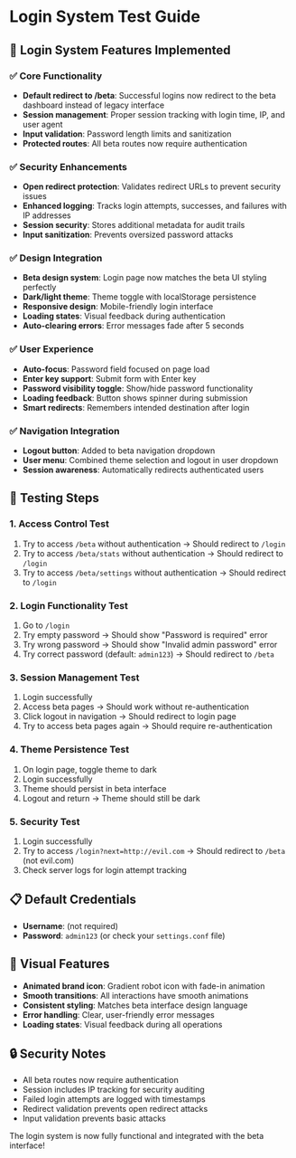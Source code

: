 # Login System Test Guide

## 🔐 Login System Features Implemented

### ✅ **Core Functionality**
- **Default redirect to /beta**: Successful logins now redirect to the beta dashboard instead of legacy interface
- **Session management**: Proper session tracking with login time, IP, and user agent
- **Input validation**: Password length limits and sanitization
- **Protected routes**: All beta routes now require authentication

### ✅ **Security Enhancements**
- **Open redirect protection**: Validates redirect URLs to prevent security issues
- **Enhanced logging**: Tracks login attempts, successes, and failures with IP addresses
- **Session security**: Stores additional metadata for audit trails
- **Input sanitization**: Prevents oversized password attacks

### ✅ **Design Integration**
- **Beta design system**: Login page now matches the beta UI styling perfectly
- **Dark/light theme**: Theme toggle with localStorage persistence
- **Responsive design**: Mobile-friendly login interface
- **Loading states**: Visual feedback during authentication
- **Auto-clearing errors**: Error messages fade after 5 seconds

### ✅ **User Experience**
- **Auto-focus**: Password field focused on page load
- **Enter key support**: Submit form with Enter key
- **Password visibility toggle**: Show/hide password functionality
- **Loading feedback**: Button shows spinner during submission
- **Smart redirects**: Remembers intended destination after login

### ✅ **Navigation Integration**
- **Logout button**: Added to beta navigation dropdown
- **User menu**: Combined theme selection and logout in user dropdown
- **Session awareness**: Automatically redirects authenticated users

## 🧪 **Testing Steps**

### 1. **Access Control Test**
1. Try to access `/beta` without authentication → Should redirect to `/login`
2. Try to access `/beta/stats` without authentication → Should redirect to `/login`
3. Try to access `/beta/settings` without authentication → Should redirect to `/login`

### 2. **Login Functionality Test**
1. Go to `/login`
2. Try empty password → Should show "Password is required" error
3. Try wrong password → Should show "Invalid admin password" error
4. Try correct password (default: `admin123`) → Should redirect to `/beta`

### 3. **Session Management Test**
1. Login successfully
2. Access beta pages → Should work without re-authentication
3. Click logout in navigation → Should redirect to login page
4. Try to access beta pages again → Should require re-authentication

### 4. **Theme Persistence Test**
1. On login page, toggle theme to dark
2. Login successfully
3. Theme should persist in beta interface
4. Logout and return → Theme should still be dark

### 5. **Security Test**
1. Login successfully
2. Try to access `/login?next=http://evil.com` → Should redirect to `/beta` (not evil.com)
3. Check server logs for login attempt tracking

## 📋 **Default Credentials**
- **Username**: (not required)
- **Password**: `admin123` (or check your `settings.conf` file)

## 🎨 **Visual Features**
- **Animated brand icon**: Gradient robot icon with fade-in animation
- **Smooth transitions**: All interactions have smooth animations
- **Consistent styling**: Matches beta interface design language
- **Error handling**: Clear, user-friendly error messages
- **Loading states**: Visual feedback during all operations

## 🔒 **Security Notes**
- All beta routes now require authentication
- Session includes IP tracking for security auditing
- Failed login attempts are logged with timestamps
- Redirect validation prevents open redirect attacks
- Input validation prevents basic attacks

The login system is now fully functional and integrated with the beta interface!